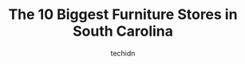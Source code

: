 ---
layout: ampstory
image: https://i0.wp.com/paketmu.com/wp-content/uploads/2023/06/carolina-direct-0-in-south-carolina-1686368534.jpeg?resize=640,853
author: techidn
featured: false
description: Explore the diverse Furniture Store scene in South Carolina, home to an incredible selection of 10 establishments catering to every taste. Whether youre in search of iconic favorites or und
title: The 10 Biggest Furniture Stores in South Carolina
cover:
   title: The 10 Biggest Furniture Stores in South Carolina
   subtitle: RICKPATE
   background: https://paketmu.com/wp-content/uploads/2023/06/carolina-direct-0-in-south-carolina-1686368534.jpeg

pages: 
 - layout: thirds
   top: <h1>#1 Unclaimed Furniture</h1>
   bottom: "<p>Thank you for a wonderful shopping experience. Connie has an amazing eye for design and is so easy to work with. No high pressured sales tactics at Unclaimed Furniture. L</p>"
   background: https://paketmu.com/wp-content/uploads/2023/06/carolina-direct-1-in-south-carolina-1686368535.jpeg
   backgroundblur: true
 - layout: thirds
   top: <h1>#2 Value City Furniture</h1>
   bottom: "<p>Copper was awesome. He was really calm and did not press us for anything. He let us wander and find some things we liked and then helped us when we asked for help. Really</p>"
   background: https://paketmu.com/wp-content/uploads/2023/06/carolina-direct-2-in-south-carolina-1686368535.jpeg
   cta:
      link: https://paketmu.com/the-10-biggest-furniture-stores-in-south-carolina/
      text: The 10 Biggest Furniture Stores in South Carolina
 - layout: thirds
   top: <h1>#3 Ashley Store</h1>
   bottom: "<p>Bernard was very helpful and made me feel like I was valued BEFORE the purchase.  As a retired veteran, I appreciate his professionalism!!</p>"
   background: https://paketmu.com/wp-content/uploads/2023/06/carolina-direct-3-in-south-carolina-1686368536.jpeg
   cta:
      link: https://paketmu.com/the-10-biggest-furniture-stores-in-south-carolina/
      text: The 10 Biggest Furniture Stores in South Carolina
 - layout: thirds
   top: <h1>#4 Americas Furniture Warehouse</h1>
   bottom: "<p>1214 Port Dr, Myrtle Beach, SC 29577, United States</p>"
   background: https://images.unsplash.com/photo-1549241520-425e3dfc01cb?ixlib=rb-4.0.3&ixid=MnwxMjA3fDB8MHxwaG90by1wYWdlfHx8fGVufDB8fHx8&auto=format&fit=crop&w=640&h=853&q=80
   cta:
      link: https://paketmu.com/the-10-biggest-furniture-stores-in-south-carolina/
      text: The 10 Biggest Furniture Stores in South Carolina
 - layout: thirds
   top: <h1>#5 Whit-Ash Furnishings</h1>
   bottom: "<p>919 Gervais St, Columbia, SC 29201, United States</p>"
   background: https://images.unsplash.com/photo-1580610447943-1bfbef5efe07?ixlib=rb-4.0.3&ixid=MnwxMjA3fDB8MHxwaG90by1wYWdlfHx8fGVufDB8fHx8&auto=format&fit=crop&w=640&h=853&q=80
   cta:
      link: https://paketmu.com/the-10-biggest-furniture-stores-in-south-carolina/
      text: The 10 Biggest Furniture Stores in South Carolina
 - layout: thirds
   top: <h1>#6 Marty Raes of Lexington</h1>
   bottom: "<p>5108 Sunset Blvd, Lexington, SC 29072, United States</p>"
   background: https://images.unsplash.com/photo-1489694553447-4c9339da310d?ixlib=rb-4.0.3&ixid=MnwxMjA3fDB8MHxwaG90by1wYWdlfHx8fGVufDB8fHx8&auto=format&fit=crop&w=640&h=853&q=80
   cta:
      link: https://paketmu.com/the-10-biggest-furniture-stores-in-south-carolina/
      text: The 10 Biggest Furniture Stores in South Carolina
 - layout: thirds
   top: <h1>#7 Ashley Outlet</h1>
   bottom: "<p>5422 Forest Dr Suite 108, Columbia, SC 29206, United States</p>"
   background: https://images.unsplash.com/photo-1546497974-b213c9efb599?ixlib=rb-4.0.3&ixid=MnwxMjA3fDB8MHxwaG90by1wYWdlfHx8fGVufDB8fHx8&auto=format&fit=crop&w=640&h=853&q=80
   cta:
      link: https://paketmu.com/the-10-biggest-furniture-stores-in-south-carolina/
      text: The 10 Biggest Furniture Stores in South Carolina
 - layout: thirds
   middle: Continue reading...
   background: https://images.unsplash.com/photo-1609083590460-7b8cc0ca65f8?ixlib=rb-4.0.3&ixid=MnwxMjA3fDB8MHxwaG90by1wYWdlfHx8fGVufDB8fHx8&auto=format&fit=crop&w=640&h=853&q=80
   cta:
      link: https://paketmu.com/the-10-biggest-furniture-stores-in-south-carolina/
      text: The 10 Biggest Furniture Stores in South Carolina
      
---